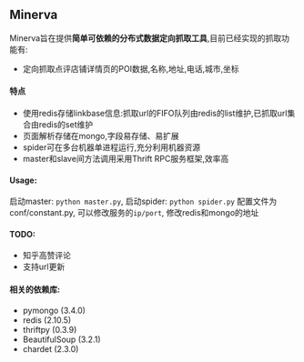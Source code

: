 ## Minerva

Minerva旨在提供**简单可依赖的分布式数据定向抓取工具**,目前已经实现的抓取功能有:
+ 定向抓取点评店铺详情页的POI数据,名称,地址,电话,城市,坐标

#### 特点
+ 使用redis存储linkbase信息:抓取url的FIFO队列由redis的list维护,已抓取url集合由redis的set维护
+ 页面解析存储在mongo,字段易存储、易扩展
+ spider可在多台机器单进程运行,充分利用机器资源
+ master和slave间方法调用采用Thrift RPC服务框架,效率高

#### Usage:
启动master: `python master.py`, 启动spider: `python spider.py`
配置文件为conf/constant.py, 可以修改服务的`ip/port`, 修改redis和mongo的地址

#### TODO:
+ 知乎高赞评论
+ 支持url更新

#### 相关的依赖库:
+ pymongo (3.4.0)
+ redis (2.10.5)
+ thriftpy (0.3.9)
+ BeautifulSoup (3.2.1)
+ chardet (2.3.0)


